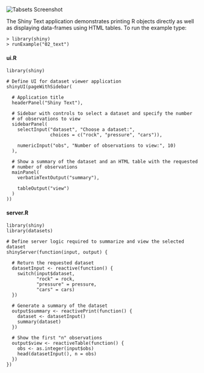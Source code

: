 
![Tabsets Screenshot](screenshots/shiny-text.png)

The Shiny Text application demonstrates printing R objects directly as well as displaying data-frames using HTML tables. To run the example type: 

<pre><code class="console">&gt; library(shiny)
&gt; runExample(&quot;02_text&quot;)
</code></pre>

#### ui.R

<pre><code class="r">library(shiny)

# Define UI for dataset viewer application
shinyUI(pageWithSidebar(

  # Application title
  headerPanel(&quot;Shiny Text&quot;),

  # Sidebar with controls to select a dataset and specify the number
  # of observations to view
  sidebarPanel(
    selectInput(&quot;dataset&quot;, &quot;Choose a dataset:&quot;, 
                choices = c(&quot;rock&quot;, &quot;pressure&quot;, &quot;cars&quot;)),

    numericInput(&quot;obs&quot;, &quot;Number of observations to view:&quot;, 10)
  ),

  # Show a summary of the dataset and an HTML table with the requested
  # number of observations
  mainPanel(
    verbatimTextOutput(&quot;summary&quot;),

    tableOutput(&quot;view&quot;)
  )
))
</code></pre>

#### server.R

<pre><code class="r">library(shiny)
library(datasets)

# Define server logic required to summarize and view the selected dataset
shinyServer(function(input, output) {

  # Return the requested dataset
  datasetInput &lt;- reactive(function() {
    switch(input$dataset,
           &quot;rock&quot; = rock,
           &quot;pressure&quot; = pressure,
           &quot;cars&quot; = cars)
  })

  # Generate a summary of the dataset
  output$summary &lt;- reactivePrint(function() {
    dataset &lt;- datasetInput()
    summary(dataset)
  })

  # Show the first &quot;n&quot; observations
  output$view &lt;- reactiveTable(function() {
    obs &lt;- as.integer(input$obs)
    head(datasetInput(), n = obs)
  })
})
</code></pre>



